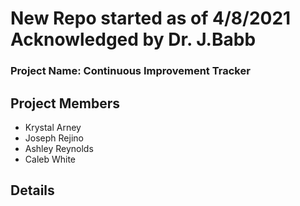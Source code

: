# New Repo started as of 4/8/2021 Acknowledged by Dr. J.Babb

### Project Name: Continuous Improvement Tracker


## Project Members
  * Krystal Arney
  * Joseph Rejino
  * Ashley Reynolds
  * Caleb White

## Details